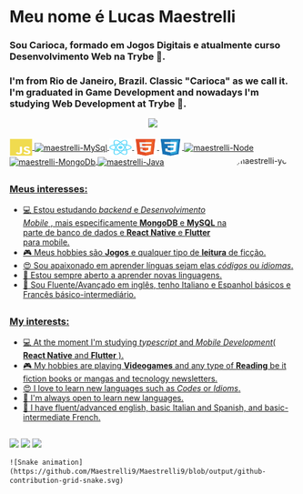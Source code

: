 # Meu nome é Lucas Maestrelli
### Sou Carioca, formado em Jogos Digitais e atualmente curso Desenvolvimento Web na Trybe 🚀.
### I'm from Rio de Janeiro, Brazil. Classic "Carioca" as we call it. I'm graduated in Game Development and nowadays I'm studying Web Development at Trybe 🚀.

<div align="center">
  <a href="https://github.com/Maestrelli9">
  <img height="180em" src="https://github-readme-stats.vercel.app/api?username=maestrelli9&show_icons=true&theme=tokyonight&include_all_commits=true&count_private=true"/>
</div>
  <div style="display: inline_block"><br>
  <img align="center" alt="maestrelli-Js" height="30" width="40" src="https://raw.githubusercontent.com/devicons/devicon/master/icons/javascript/javascript-plain.svg">
  <img align="center" alt="maestrelli-MySql" height="30" width="40" src="https://cdn.jsdelivr.net/gh/devicons/devicon/icons/mysql/mysql-original.svg">
  <img align="center" alt="maestrelli-React" height="30" width="40" src="https://raw.githubusercontent.com/devicons/devicon/master/icons/react/react-original.svg">
  <img align="center" alt="maestrelli-HTML" height="30" width="40" src="https://raw.githubusercontent.com/devicons/devicon/master/icons/html5/html5-original.svg">
  <img align="center" alt="maestrelli-CSS" height="30" width="40" src="https://raw.githubusercontent.com/devicons/devicon/master/icons/css3/css3-original.svg">
  <img align="center" alt="maestrelli-Node" height="30" width="40" src="https://cdn.jsdelivr.net/gh/devicons/devicon/icons/nodejs/nodejs-original.svg">
  <img align="center" alt="maestrelli-MongoDb" height="30" width="40" src="https://cdn.jsdelivr.net/gh/devicons/devicon/icons/mongodb/mongodb-original.svg">
  <img align="center" alt="maestrelli-Java" height="30" width="40" src="https://cdn.jsdelivr.net/gh/devicons/devicon/icons/java/java-original.svg">
  <img align="right" alt="maestrelli-yoda" height="150" style="border-radius:50px;" src="https://cdnb.artstation.com/p/assets/images/images/022/546/069/original/juliano-castro-babyyoda-gif.gif?1575840277">
</div>
  
  ## 
  
  ### Meus interesses:
  - 💻 Estou estudando *backend* e *Desenvolvimento Mobile* , mais especificamente **MongoDB** e **MySQL** na parte de banco de dados e **React Native** e **Flutter** para mobile.
  - 🎮 Meus hobbies são **Jogos** e qualquer tipo de **leitura** de ficção.
  - 😍 Sou apaixonado em aprender línguas sejam elas *códigos* ou *idiomas*.
  - 👊 Estou sempre aberto a aprender novas linguagens.
  - 💬 Sou Fluente/Avançado em inglês, tenho Italiano e Espanhol básicos e Francês básico-intermediário.
  
  ##
  
  ##
  
  ### My interests:
  - 💻 At the moment I'm studying *typescript* and *Mobile Development*( **React Native** and **Flutter** ).
  - 🎮 My hobbies are playing **Videogames** and any type of **Reading** be it fiction books or mangas and tecnology newsletters.
  - 😍 I love to learn new languages such as *Codes* or *Idioms*.
  - 👊 I'm always open to learn new languages.
  - 💬 I have fluent/advanced english, basic Italian and Spanish, and basic-intermediate French.
  
  ##
  
  
  <div>
 
  <a href="https://instagram.com/maestrelli" target="_blank"><img src="https://img.shields.io/badge/-Instagram-%23E4405F?style=for-the-badge&logo=instagram&logoColor=white" target="_blank"></a>
<a href = "mailto:lucasmaestrelli95@gmail.com"><img src="https://img.shields.io/badge/-Gmail-%23333?style=for-the-badge&logo=gmail&logoColor=white" target="_blank"></a>
  <a href="https://www.linkedin.com/in/lucas-maestrelli/" target="_blank"><img src="https://img.shields.io/badge/-LinkedIn-%230077B5?style=for-the-badge&logo=linkedin&logoColor=white" target="_blank"></a>
    
    ![Snake animation](https://github.com/Maestrelli9/Maestrelli9/blob/output/github-contribution-grid-snake.svg)  
  
  </div>
